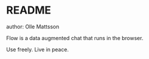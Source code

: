 # README #

author: Olle Mattsson

Flow is a data augmented chat that runs in the browser.

Use freely. Live in peace.

